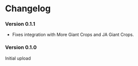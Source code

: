 ﻿Changelog
===============

### Version 0.1.1
* Fixes integration with More Giant Crops and JA Giant Crops.

### Version 0.1.0

Initial upload